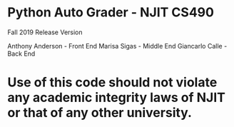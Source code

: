 # Python Auto Grader - NJIT CS490
Fall 2019 Release Version

Anthony Anderson - Front End
Marisa Sigas - Middle End
Giancarlo Calle - Back End

# Use of this code should not violate any academic integrity laws of NJIT or that of any other university.
